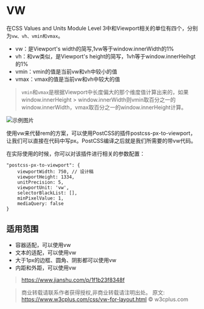 # VW

在CSS Values and Units Module Level 3中和Viewport相关的单位有四个，分别为`vw、vh、vmin和vmax`。

* vw：是Viewport's width的简写,1vw等于window.innerWidth的1%
* vh：和vw类似，是Viewport's height的简写，1vh等于window.innerHeihgt的1%
* vmin：vmin的值是当前vw和vh中较小的值
* vmax：vmax的值是当前vw和vh中较大的值

> `vmin`和`vmax`是根据Viewport中长度偏大的那个维度值计算出来的，如果window.innerHeight > window.innerWidth则vmin取百分之一的window.innerWidth，vmax取百分之一的window.innerHeight计算。

![示例图片](https://www.w3cplus.com/sites/default/files/blogs/2017/1707/vw-layout-5.png)

使用vw来代替rem的方案，可以使用PostCSS的插件postcss-px-to-viewport，让我们可以直接在代码中写px。PostCSS编译之后就是我们所需要的带vw代码。

在实际使用的时候，你可以对该插件进行相关的参数配置：
```
"postcss-px-to-viewport": { 
    viewportWidth: 750, // 设计稿
    viewportHeight: 1334, 
    unitPrecision: 5, 
    viewportUnit: 'vw', 
    selectorBlackList: [], 
    minPixelValue: 1, 
    mediaQuery: false 
}
```

## **适用范围**

* 容器适配，可以使用vw
* 文本的适配，可以使用vw
* 大于1px的边框、圆角、阴影都可以使用vw
* 内距和外距，可以使用vw



> https://www.jianshu.com/p/1f1b23f8348f

> 商业转载请联系作者获得授权,非商业转载请注明出处。
原文: https://www.w3cplus.com/css/vw-for-layout.html © w3cplus.com